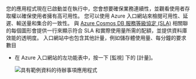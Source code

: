 您的應用程式現在已啟動並在執行中，您會想要確保業務連續性，並觀看使用者存取權以確保使用者擁有高可用性。 您可以使用 Azure 入口網站來檢閱可用性、延遲、輸送量和集合的一致性。 與 [Azure Cosmos DB 服務等級協定 (SLA)](https://azure.microsoft.com/support/legal/sla/documentdb/) 相關聯的每個圖形會提供一行來顯示符合 SLA 和實際使用量所需的配額，並提供資料庫效能的透明度。 入口網站中也包含其他計量，例如儲存體使用量、每分鐘的要求數目

* 在 Azure 入口網站的左功能表中，按一下 [監視] 下的 [計量]。

   ![具有範例資料的待辦事項應用程式](./media/cosmos-db-tutorial-review-slas/azure-cosmosdb-portal-metrics-slas.png)